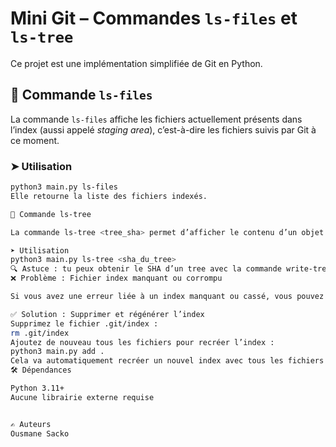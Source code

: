 # Mini Git – Commandes `ls-files` et `ls-tree`

Ce projet est une implémentation simplifiée de Git en Python.

## 📂 Commande `ls-files`

La commande `ls-files` affiche les fichiers actuellement présents dans l’index (aussi appelé *staging area*), c’est-à-dire les fichiers suivis par Git à ce moment.

### ➤ Utilisation

```bash
python3 main.py ls-files
Elle retourne la liste des fichiers indexés.

🌳 Commande ls-tree

La commande ls-tree <tree_sha> permet d’afficher le contenu d’un objet tree (répertoire) à partir de son SHA-1. Cela correspond à ce que fait git ls-tree dans un vrai dépôt Git.

➤ Utilisation
python3 main.py ls-tree <sha_du_tree>
🔍 Astuce : tu peux obtenir le SHA d’un tree avec la commande write-tree.
❌ Problème : Fichier index manquant ou corrompu

Si vous avez une erreur liée à un index manquant ou cassé, vous pouvez simplement le régénérer.

✅ Solution : Supprimer et régénérer l’index
Supprimez le fichier .git/index :
rm .git/index
Ajoutez de nouveau tous les fichiers pour recréer l’index :
python3 main.py add .
Cela va automatiquement recréer un nouvel index avec tous les fichiers actuels du projet.
🛠 Dépendances

Python 3.11+
Aucune librairie externe requise


✍️ Auteurs
Ousmane Sacko
